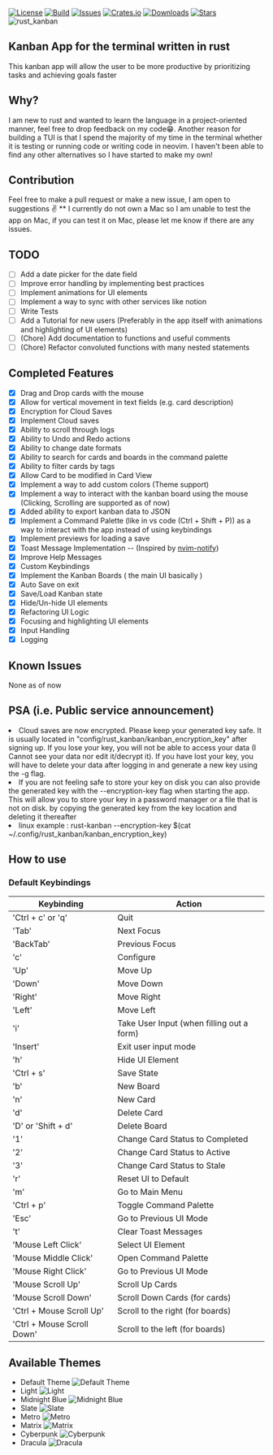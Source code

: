 [![License](https://img.shields.io/crates/l/rust-kanban)](https://github.com/yashs662/rust_kanban/blob/main/LICENSE.md)
[![Build](https://github.com/yashs662/rust_kanban/actions/workflows/build.yml/badge.svg)](https://github.com/yashs662/rust_kanban/releases)
[![Issues](https://img.shields.io/github/issues/yashs662/rust_kanban)](https://github.com/yashs662/rust_kanban/issues)
[![Crates.io](https://img.shields.io/crates/v/rust-kanban.svg)](https://crates.io/crates/rust-kanban)
[![Downloads](https://img.shields.io/crates/d/rust-kanban)](https://crates.io/crates/rust-kanban)
[![Stars](https://img.shields.io/github/stars/yashs662/rust_kanban)](https://github.com/yashs662/rust_kanban/stargazers)
![rust_kanban](https://user-images.githubusercontent.com/66156000/232308620-3e96d818-81f3-4229-b58e-c09bc0b067e4.png)

## Kanban App for the terminal written in rust

This kanban app will allow the user to be more productive by prioritizing tasks and achieving goals faster

## Why?

I am new to rust and wanted to learn the language in a project-oriented manner, feel free to drop feedback on my code😁. Another reason for building a TUI is that I spend the majority of my time in the terminal whether it is testing or running code or writing code in neovim. I haven't been able to find any other alternatives so I have started to make my own!

## Contribution

Feel free to make a pull request or make a new issue, I am open to suggestions ✌️
** I currently do not own a Mac so I am unable to test the app on Mac, if you can test it on Mac, please let me know if there are any issues.

## TODO

- [ ] Add a date picker for the date field
- [ ] Improve error handling by implementing best practices
- [ ] Implement animations for UI elements
- [ ] Implement a way to sync with other services like notion
- [ ] Write Tests
- [ ] Add a Tutorial for new users (Preferably in the app itself with animations and highlighting of UI elements)
- [ ] (Chore) Add documentation to functions and useful comments
- [ ] (Chore) Refactor convoluted functions with many nested statements

## Completed Features

- [x] Drag and Drop cards with the mouse
- [X] Allow for vertical movement in text fields (e.g. card description)
- [X] Encryption for Cloud Saves
- [X] Implement Cloud saves
- [X] Ability to scroll through logs
- [X] Ability to Undo and Redo actions
- [X] Ability to change date formats
- [X] Ability to search for cards and boards in the command palette
- [X] Ability to filter cards by tags
- [X] Allow Card to be modified in Card View
- [X] Implement a way to add custom colors (Theme support)
- [X] Implement a way to interact with the kanban board using the mouse (Clicking, Scrolling are supported as of now)
- [X] Added ability to export kanban data to JSON
- [X] Implement a Command Palette (like in vs code (Ctrl + Shift + P)) as a way to interact with the app instead of using keybindings
- [X] Implement previews for loading a save
- [X] Toast Message Implementation -- (Inspired by [nvim-notify](https://github.com/rcarriga/nvim-notify))
- [X] Improve Help Messages
- [X] Custom Keybindings
- [X] Implement the Kanban Boards ( the main UI basically )
- [X] Auto Save on exit
- [X] Save/Load Kanban state
- [X] Hide/Un-hide UI elements
- [X] Refactoring UI Logic
- [X] Focusing and highlighting UI elements
- [X] Input Handling
- [X] Logging

## Known Issues

None as of now

## PSA (i.e. Public service announcement)

<li>Cloud saves are now encrypted. Please keep your generated key safe. It is usually located in "config/rust_kanban/kanban_encryption_key" after signing up. If you lose your key, you will not be able to access your data (I Cannot see your data nor edit it/decrypt it). If you have lost your key, you will have to delete your data after logging in and generate a new key using the -g flag.</li>
<li>If you are not feeling safe to store your key on disk you can also provide the generated key with the --encryption-key flag when starting the app. This will allow you to store your key in a password manager or a file that is not on disk. by copying the generated key from the key location and deleting it thereafter</li>
<li>linux example : rust-kanban --encryption-key $(cat ~/.config/rust_kanban/kanban_encryption_key)</li>

## How to use

### Default Keybindings

| Keybinding                 | Action                                    |
| -------------------------- | ----------------------------------------- |
| 'Ctrl + c' or 'q'          | Quit                                      |
| 'Tab'                      | Next Focus                                |
| 'BackTab'                  | Previous Focus                            |
| 'c'                        | Configure                                 |
| 'Up'                       | Move Up                                   |
| 'Down'                     | Move Down                                 |
| 'Right'                    | Move Right                                |
| 'Left'                     | Move Left                                 |
| 'i'                        | Take User Input (when filling out a form) |
| 'Insert'                   | Exit user input mode                      |
| 'h'                        | Hide UI Element                           |
| 'Ctrl + s'                 | Save State                                |
| 'b'                        | New Board                                 |
| 'n'                        | New Card                                  |
| 'd'                        | Delete Card                               |
| 'D' or 'Shift + d'         | Delete Board                              |
| '1'                        | Change Card Status to Completed           |
| '2'                        | Change Card Status to Active              |
| '3'                        | Change Card Status to Stale               |
| 'r'                        | Reset UI to Default                       |
| 'm'                        | Go to Main Menu                           |
| 'Ctrl + p'                 | Toggle Command Palette                    |
| 'Esc'                      | Go to Previous UI Mode                    |
| 't'                        | Clear Toast Messages                      |
| 'Mouse Left Click'         | Select UI Element                         |
| 'Mouse Middle Click'       | Open Command Palette                      |
| 'Mouse Right Click'        | Go to Previous UI Mode                    |
| 'Mouse Scroll Up'          | Scroll Up Cards                           |
| 'Mouse Scroll Down'        | Scroll Down Cards (for cards)             |
| 'Ctrl + Mouse Scroll Up'   | Scroll to the right (for boards)          |
| 'Ctrl + Mouse Scroll Down' | Scroll to the left (for boards)           |

## Available Themes

- Default Theme
  ![Default Theme](https://user-images.githubusercontent.com/66156000/232308319-125e990e-98e0-4960-ba7e-9492a2b4eaa7.png)
- Light
  ![Light](https://github.com/yashs662/rust_kanban/assets/66156000/7130e87a-b9bb-4a7f-8acb-b762e5f8522e)
- Midnight Blue
  ![Midnight Blue](https://user-images.githubusercontent.com/66156000/232308318-d61a84f3-0108-4572-8421-537c34c2f080.png)
- Slate
  ![Slate](https://user-images.githubusercontent.com/66156000/232308315-ed65cd3f-0b3d-49fa-9e56-2b684191bbdc.png)
- Metro
  ![Metro](https://user-images.githubusercontent.com/66156000/232308314-e735f84b-75f6-4c20-9196-81618040e7b6.png)
- Matrix
  ![Matrix](https://user-images.githubusercontent.com/66156000/232308312-56cebb9f-eb93-4a20-8758-4a1e9db96c35.png)
- Cyberpunk
  ![Cyberpunk](https://user-images.githubusercontent.com/66156000/232308321-4eeec180-6f05-4b49-948a-1166792ad25e.png)
- Dracula
  ![Dracula](https://github.com/yashs662/rust_kanban/assets/66156000/70d3cb2f-3373-419d-9fa7-dc772bf8fdad)
